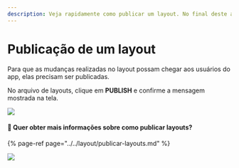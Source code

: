 ```yaml
---
description: Veja rapidamente como publicar um layout. No final deste artigo, você pode acessar os passos de maneira muito mais detalhada.
---
```


# Publicação de um layout

Para que as mudanças realizadas no layout possam chegar aos usuários do app, elas precisam ser publicadas.

No arquivo de layouts, clique em **PUBLISH** e confirme a mensagem mostrada na tela.

![](https://lh5.googleusercontent.com/o9P5bId1r6OrZf9Gx0V-CJuQ7ZRHlJCogACIc1cQXUXIDxUaKyeJBkLzx_ydQJ-TuYUovBnGPQlMfLcHjG-rquOWOF0-jSOekotRcg4o6cjVlCHWFNi_CnkTs4vK7T3KUPzKgzpI)

#### 🎯 Quer obter mais informações sobre como publicar layouts?

{% page-ref page="../../layout/publicar-layouts.md" %}

![](../../.gitbook/assets/publish_layout.gif)

